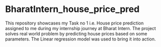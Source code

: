 # BharatIntern_house_price_pred
This repository showcases my Task no 1 i.e. House price prediction assigned to me during my internship journey at Bharat Intern. The project solves real world problem by predicting house prices based on some parameters. The Linear regression model was used to bring it into action.  
